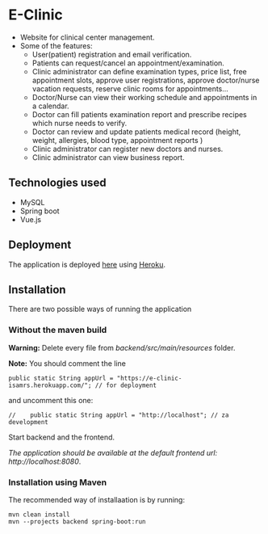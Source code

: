 # E-Clinic

* Website for clinical center management.
* Some of the features:
  * User(patient) registration and email verification.
  * Patients can request/cancel an appointment/examination.
  * Clinic administrator can define examination types, price list, free appointment slots, approve user registrations, approve doctor/nurse vacation requests, reserve clinic rooms for appointments...
  * Doctor/Nurse can view their working schedule and appointments in a calendar.
  * Doctor can fill patients examination report and prescribe recipes  which nurse needs to verify.
  * Doctor can review and update patients medical record (height, weight, allergies, blood type, appointment reports )
  * Clinic administrator can register new doctors and nurses.
  * Clinic administrator can view business report.
    
## Technologies used

* MySQL
* Spring boot
* Vue.js

## Deployment

The application is deployed [here](https://e-clinic-isamrs.herokuapp.com/ "eClinic") using [Heroku](https://heroku.com "Heroku").

## Installation

There are two possible ways of running the application

### Without the maven build

**Warning:** Delete every file from *backend/src/main/resources* folder.

**Note:** You should comment the line 

```
public static String appUrl = "https://e-clinic-isamrs.herokuapp.com/"; // for deployment
```

and uncomment this one:

```
//    public static String appUrl = "http://localhost"; // za development
```

Start backend and the frontend.

*The application should be available at the default frontend url: http://localhost:8080*.


### Installation using Maven

The recommended way of installaation is by running:

```
mvn clean install
mvn --projects backend spring-boot:run
```
